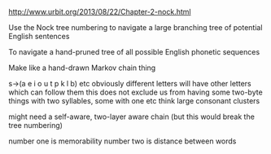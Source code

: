 http://www.urbit.org/2013/08/22/Chapter-2-nock.html

Use the Nock tree numbering to navigate a large branching tree of potential English sentences


To navigate a hand-pruned tree of all possible English phonetic sequences

Make like a hand-drawn Markov chain thing

s->(a e i o u t p k l b) etc
obviously different letters will have other letters which can follow them
this does not exclude us from having some two-byte things with two syllables, some with one etc
think large consonant clusters

might need a self-aware, two-layer aware chain (but this would break the tree numbering)

number one is memorability
number two is distance between words